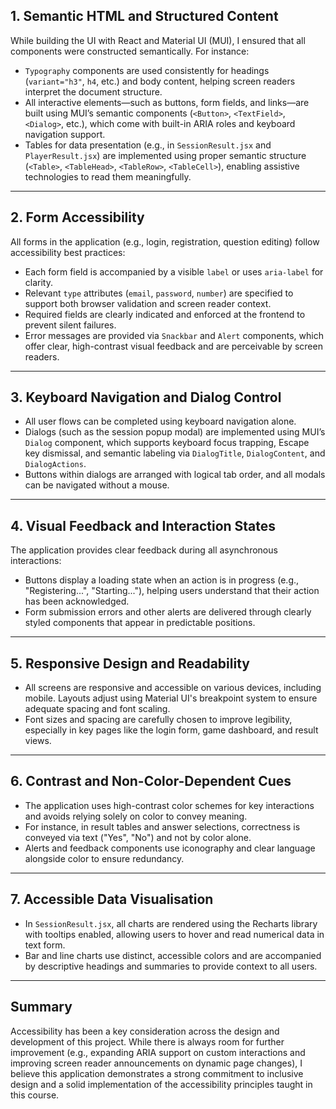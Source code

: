 ## 1. Semantic HTML and Structured Content

While building the UI with React and Material UI (MUI), I ensured that all components were constructed semantically. For instance:

- `Typography` components are used consistently for headings (`variant="h3"`, `h4`, etc.) and body content, helping screen readers interpret the document structure.
- All interactive elements—such as buttons, form fields, and links—are built using MUI’s semantic components (`<Button>`, `<TextField>`, `<Dialog>`, etc.), which come with built-in ARIA roles and keyboard navigation support.
- Tables for data presentation (e.g., in `SessionResult.jsx` and `PlayerResult.jsx`) are implemented using proper semantic structure (`<Table>`, `<TableHead>`, `<TableRow>`, `<TableCell>`), enabling assistive technologies to read them meaningfully.

---

## 2. Form Accessibility

All forms in the application (e.g., login, registration, question editing) follow accessibility best practices:

- Each form field is accompanied by a visible `label` or uses `aria-label` for clarity.
- Relevant `type` attributes (`email`, `password`, `number`) are specified to support both browser validation and screen reader context.
- Required fields are clearly indicated and enforced at the frontend to prevent silent failures.
- Error messages are provided via `Snackbar` and `Alert` components, which offer clear, high-contrast visual feedback and are perceivable by screen readers.

---

## 3. Keyboard Navigation and Dialog Control

- All user flows can be completed using keyboard navigation alone.
- Dialogs (such as the session popup modal) are implemented using MUI’s `Dialog` component, which supports keyboard focus trapping, Escape key dismissal, and semantic labeling via `DialogTitle`, `DialogContent`, and `DialogActions`.
- Buttons within dialogs are arranged with logical tab order, and all modals can be navigated without a mouse.

---

## 4. Visual Feedback and Interaction States

The application provides clear feedback during all asynchronous interactions:

- Buttons display a loading state when an action is in progress (e.g., "Registering...", "Starting..."), helping users understand that their action has been acknowledged.
- Form submission errors and other alerts are delivered through clearly styled components that appear in predictable positions.

---

## 5. Responsive Design and Readability

- All screens are responsive and accessible on various devices, including mobile. Layouts adjust using Material UI's breakpoint system to ensure adequate spacing and font scaling.
- Font sizes and spacing are carefully chosen to improve legibility, especially in key pages like the login form, game dashboard, and result views.

---

## 6. Contrast and Non-Color-Dependent Cues

- The application uses high-contrast color schemes for key interactions and avoids relying solely on color to convey meaning.
- For instance, in result tables and answer selections, correctness is conveyed via text ("Yes", "No") and not by color alone.
- Alerts and feedback components use iconography and clear language alongside color to ensure redundancy.

---

## 7. Accessible Data Visualisation

- In `SessionResult.jsx`, all charts are rendered using the Recharts library with tooltips enabled, allowing users to hover and read numerical data in text form.
- Bar and line charts use distinct, accessible colors and are accompanied by descriptive headings and summaries to provide context to all users.

---

## Summary

Accessibility has been a key consideration across the design and development of this project. While there is always room for further improvement (e.g., expanding ARIA support on custom interactions and improving screen reader announcements on dynamic page changes), I believe this application demonstrates a strong commitment to inclusive design and a solid implementation of the accessibility principles taught in this course.
